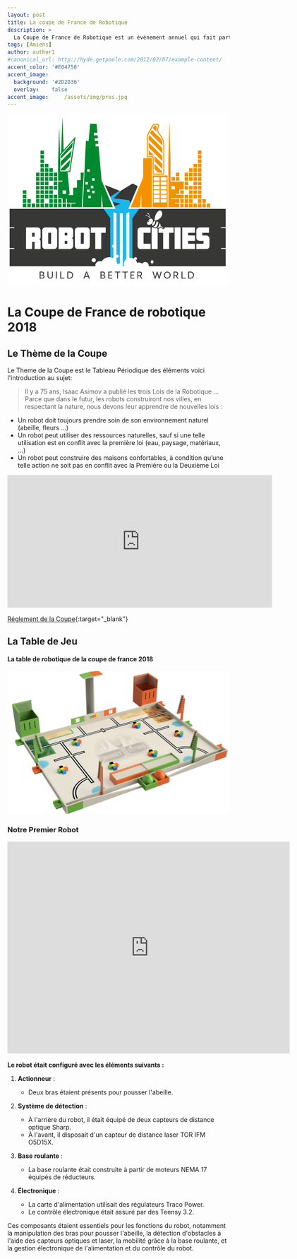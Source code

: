 ```yaml
---
layout: post
title: La coupe de France de Robotique
description: >
  La Coupe de France de Robotique est un événement annuel qui fait particier des étudiants, ingenieurs et passionnés autour de la robotique 
tags: [Amiens]
author: author1
#canonical_url: http://hyde.getpoole.com/2012/02/07/example-content/
accent_color: '#E04750'
accent_image:
  background: '#2D2D36'
  overlay:    false
accent_image:     /assets/img/pres.jpg
---
```

![futur city](/assets/img/Robot_city.png)

# La Coupe de France de robotique 2018
## Le Thème de la Coupe 
Le Theme de la Coupe est le Tableau Périodique des éléments voici l'introduction au sujet:
> Il y a 75 ans, Isaac Asimov a publié les trois Lois de la Robotique …
Parce que dans le futur, les robots construiront nos villes, en respectant la nature, nous devons leur apprendre de nouvelles lois :
- Un robot doit toujours prendre soin de son environnement naturel (abeille, fleurs …)
- Un robot peut utiliser des ressources naturelles, sauf si une telle utilisation est en conflit avec la première loi (eau, paysage, matériaux, …)
- Un robot peut construire des maisons confortables, à condition qu’une telle action ne soit pas en conflit avec la Première ou la Deuxième Loi

<iframe width="600" height="300" src="https://www.youtube.com/embed/WQNe7IYCyxc" title="Rentrée de la Robotique 2018" frameborder="0" allow="accelerometer; autoplay; clipboard-write; encrypted-media; gyroscope; picture-in-picture; web-share" allowfullscreen></iframe>

[Réglement de la Coupe](assets/rglmt/Eurobot2018_Rules_final_FR.pdf){:target="_blank"}

## La Table de Jeu
#### La table de robotique de la coupe de france 2018
![Table_de_Robotique](/assets/img/Table_de_Robotique_2018.png)

### Notre Premier Robot

<iframe src="https://myhub.autodesk360.com/ue28f5c80/shares/public/SH7f1edQT22b515c761efd62b17b9d608791?mode=embed" width="640" height="480" allowfullscreen="true" webkitallowfullscreen="true" mozallowfullscreen="true"  frameborder="0"></iframe>

**Le robot était configuré avec les éléments suivants :**

1. **Actionneur** :
   - Deux bras étaient présents pour pousser l'abeille.

2. **Système de détection** :
   - À l'arrière du robot, il était équipé de deux capteurs de distance optique Sharp.
   - À l'avant, il disposait d'un capteur de distance laser TOR IFM O5D15X.

3. **Base roulante** :
   - La base roulante était construite à partir de moteurs NEMA 17 équipés de réducteurs.

4. **Électronique** :
   - La carte d'alimentation utilisait des régulateurs Traco Power.
   - Le contrôle électronique était assuré par des Teensy 3.2.

Ces composants étaient essentiels pour les fonctions du robot, notamment la manipulation des bras pour pousser l'abeille, la détection d'obstacles à l'aide des capteurs optiques et laser, la mobilité grâce à la base roulante, et la gestion électronique de l'alimentation et du contrôle du robot.